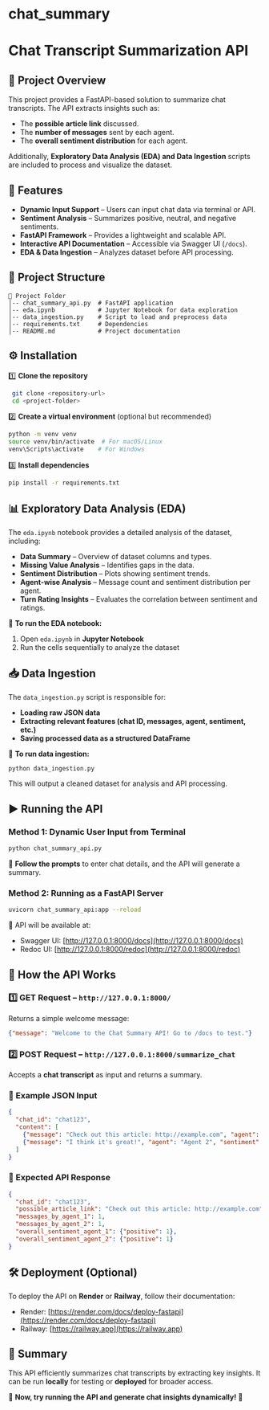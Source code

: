 # chat_summary
# Chat Transcript Summarization API

## 📌 Project Overview
This project provides a FastAPI-based solution to summarize chat transcripts. The API extracts insights such as:
- The **possible article link** discussed.
- The **number of messages** sent by each agent.
- The **overall sentiment distribution** for each agent.

Additionally, **Exploratory Data Analysis (EDA) and Data Ingestion** scripts are included to process and visualize the dataset.

## 🚀 Features
- **Dynamic Input Support** – Users can input chat data via terminal or API.
- **Sentiment Analysis** – Summarizes positive, neutral, and negative sentiments.
- **FastAPI Framework** – Provides a lightweight and scalable API.
- **Interactive API Documentation** – Accessible via Swagger UI (`/docs`).
- **EDA & Data Ingestion** – Analyzes dataset before API processing.

## 📂 Project Structure
```
📁 Project Folder
│-- chat_summary_api.py  # FastAPI application
│-- eda.ipynb            # Jupyter Notebook for data exploration
│-- data_ingestion.py    # Script to load and preprocess data
│-- requirements.txt     # Dependencies
│-- README.md            # Project documentation
```

## ⚙️ Installation
1️⃣ **Clone the repository**
```bash
 git clone <repository-url>
 cd <project-folder>
```

2️⃣ **Create a virtual environment** (optional but recommended)
```bash
python -m venv venv
source venv/bin/activate  # For macOS/Linux
venv\Scripts\activate    # For Windows
```

3️⃣ **Install dependencies**
```bash
pip install -r requirements.txt
```

## 📊 Exploratory Data Analysis (EDA)
The `eda.ipynb` notebook provides a detailed analysis of the dataset, including:
- **Data Summary** – Overview of dataset columns and types.
- **Missing Value Analysis** – Identifies gaps in the data.
- **Sentiment Distribution** – Plots showing sentiment trends.
- **Agent-wise Analysis** – Message count and sentiment distribution per agent.
- **Turn Rating Insights** – Evaluates the correlation between sentiment and ratings.

📌 **To run the EDA notebook:**
1. Open `eda.ipynb` in **Jupyter Notebook**
2. Run the cells sequentially to analyze the dataset

## 📥 Data Ingestion
The `data_ingestion.py` script is responsible for:
- **Loading raw JSON data**
- **Extracting relevant features (chat ID, messages, agent, sentiment, etc.)**
- **Saving processed data as a structured DataFrame**

📌 **To run data ingestion:**
```bash
python data_ingestion.py
```
This will output a cleaned dataset for analysis and API processing.

## ▶️ Running the API
### **Method 1: Dynamic User Input from Terminal**
```bash
python chat_summary_api.py
```
📌 **Follow the prompts** to enter chat details, and the API will generate a summary.

### **Method 2: Running as a FastAPI Server**
```bash
uvicorn chat_summary_api:app --reload
```
📌 API will be available at:
- Swagger UI: [http://127.0.0.1:8000/docs](http://127.0.0.1:8000/docs)
- Redoc UI: [http://127.0.0.1:8000/redoc](http://127.0.0.1:8000/redoc)

## 🔄 How the API Works
### **1️⃣ GET Request** – `http://127.0.0.1:8000/`
Returns a simple welcome message:
```json
{"message": "Welcome to the Chat Summary API! Go to /docs to test."}
```

### **2️⃣ POST Request** – `http://127.0.0.1:8000/summarize_chat`
Accepts a **chat transcript** as input and returns a summary.

### **📌 Example JSON Input**
```json
{
  "chat_id": "chat123",
  "content": [
    {"message": "Check out this article: http://example.com", "agent": "Agent 1", "sentiment": "positive"},
    {"message": "I think it's great!", "agent": "Agent 2", "sentiment": "positive"}
  ]
}
```

### **📌 Expected API Response**
```json
{
  "chat_id": "chat123",
  "possible_article_link": "Check out this article: http://example.com",
  "messages_by_agent_1": 1,
  "messages_by_agent_2": 1,
  "overall_sentiment_agent_1": {"positive": 1},
  "overall_sentiment_agent_2": {"positive": 1}
}
```

## 🛠️ Deployment (Optional)
To deploy the API on **Render** or **Railway**, follow their documentation:
- Render: [https://render.com/docs/deploy-fastapi](https://render.com/docs/deploy-fastapi)
- Railway: [https://railway.app](https://railway.app)

## 📌 Summary
This API efficiently summarizes chat transcripts by extracting key insights. It can be run **locally** for testing or **deployed** for broader access.

🚀 **Now, try running the API and generate chat insights dynamically!** 🎯

